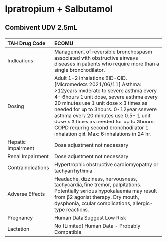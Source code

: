 # Ipratropium + Salbutamol

## Combivent UDV 2.5mL

##### 

| TAH Drug Code      | ECOMU                                                                                                                                                                                                                                                                                                                                                                                                       |
|:-------------------|:------------------------------------------------------------------------------------------------------------------------------------------------------------------------------------------------------------------------------------------------------------------------------------------------------------------------------------------------------------------------------------------------------------|
| Indications        | Management of reversible bronchospasm associated with obstructive airways diseases in patients who require more than a single bronchodilator.                                                                                                                                                                                                                                                               |
| Dosing             | Adult 1-2 inhalations BID-QID. [Micromedexs 2021/06/11] Asthma: >12years moderate to severe asthma every 4- 6hours 1 unit dose, severe asthma every 20 minutes use 1 unit dose x 3 times as needed for up to 3hours. 0-12year ssevere asthma every 20 minutes use 0.5- 1 unit dose x 3 times as needed for up to 3hours. COPD requring second bronchodilator 1 inhalation qid. Max: 6 inhalations in 24 hr. |
| Hepatic Impairment | Dose adjustment not necessary                                                                                                                                                                                                                                                                                                                                                                               |
| Renal Impairment   | Dose adjustment not necessary                                                                                                                                                                                                                                                                                                                                                                               |
| Contraindications  | Hypertrophic obstructive cardiomyopathy or tachyarrhythmia                                                                                                                                                                                                                                                                                                                                                  |
| Adverse Effects    | Headache, dizziness, nervousness, tachycardia, fine tremor, palpitations. Potentially serious hypokalaemia may result from β2 agonist therapy. Dry mouth, dysphonia, ocular complications, allergic-type reactions.                                                                                                                                                                                         |
| Pregnancy          | Human Data Suggest Low Risk                                                                                                                                                                                                                                                                                                                                                                                 |
| Lactation          | No (Limited) Human Data - Probably Compatible                                                                                                                                                                                                                                                                                                                                                               |

